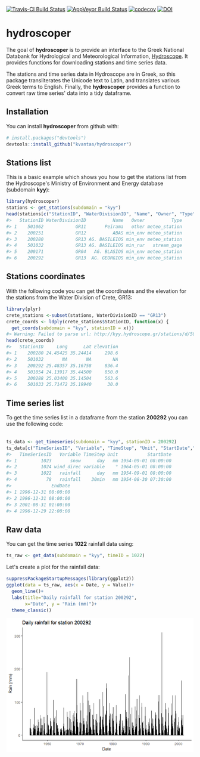 
<!-- README.md is generated from README.Rmd. Please edit that file -->
[![Travis-CI Build Status](https://travis-ci.org/kvantas/hydroscoper.svg?branch=master)](https://travis-ci.org/kvantas/hydroscoper) [![AppVeyor Build Status](https://ci.appveyor.com/api/projects/status/github/kvantas/hydroscoper?branch=master&svg=true)](https://ci.appveyor.com/project/kvantas/hydroscoper) [![codecov](https://codecov.io/github/kvantas/hydroscoper/branch/master/graphs/badge.svg)](https://codecov.io/gh/kvantas/hydroscoper) [![DOI](https://zenodo.org/badge/114094911.svg)](https://zenodo.org/badge/latestdoi/114094911)

hydroscoper
===========

The goal of **hydroscoper** is to provide an interface to the Greek National Databank for Hydrological and Meteorological Information, [Hydroscope](http://www.hydroscope.gr/). It provides functions for downloading stations and time series data.

The stations and time series data in Hydroscope are in Greek, so this package transliterates the Unicode text to Latin, and translates various Greek terms to English. Finally, the **hydroscoper** provides a function to convert raw time series' data into a tidy dataframe.

Installation
------------

You can install **hydroscoper** from github with:

``` r
# install.packages("devtools")
devtools::install_github("kvantas/hydroscoper")
```

Stations list
-------------

This is a basic example which shows you how to get the stations list from the Hydroscope's Ministry of Environment and Energy database (subdomain **kyy**):

``` r
library(hydroscoper)
stations <- get_stations(subdomain = "kyy")
head(stations[c("StationID", "WaterDivisionID", "Name", "Owner", "Type")])
#>   StationID WaterDivisionID          Name   Owner          Type
#> 1    501062            GR11       Peirama   other meteo_station
#> 2    200251            GR12          ABAS min_env meteo_station
#> 3    200280            GR13 AG. BASILEIOS min_env meteo_station
#> 4    501032            GR13 AG. BASILEIOS min_rur   stream_gage
#> 5    200171            GR04   AG. BLASIOS min_env meteo_station
#> 6    200292            GR13  AG. GEORGIOS min_env meteo_station
```

Stations coordinates
--------------------

With the following code you can get the coordinates and the elevation for the stations from the Water Division of Crete, GR13:

``` r
library(plyr)
crete_stations <-subset(stations, WaterDivisionID == "GR13")
crete_coords <- ldply(crete_stations$StationID, function(x) {
  get_coords(subdomain = "kyy", stationID = x)})
#> Warning: Failed to parse url: http://kyy.hydroscope.gr/stations/d/501032/
head(crete_coords)
#>   StationID     Long      Lat Elevation
#> 1    200280 24.45425 35.24414     298.6
#> 2    501032       NA       NA        NA
#> 3    200292 25.48357 35.16758     836.4
#> 4    501054 24.13917 35.44500     850.0
#> 5    200288 25.03400 35.14504     563.6
#> 6    501033 25.71472 35.19940      30.0
```

Time series list
----------------

To get the time series list in a dataframe from the station **200292** you can use the following code:

``` r

ts_data <- get_timeseries(subdomain = "kyy", stationID = 200292)
ts_data[c("TimeSeriesID", "Variable", "TimeStep", "Unit", "StartDate","EndDate")]
#>   TimeSeriesID   Variable TimeStep Unit           StartDate
#> 1         1023       snow      day   mm 1954-09-01 08:00:00
#> 2         1024 wind_direc variable    ° 1964-05-01 08:00:00
#> 3         1022   rainfall      day   mm 1954-09-01 08:00:00
#> 4           78   rainfall    30min   mm 1954-08-30 07:30:00
#>               EndDate
#> 1 1996-12-31 08:00:00
#> 2 1996-12-31 08:00:00
#> 3 2001-08-31 01:00:00
#> 4 1996-12-29 22:00:00
```

Raw data
--------

You can get the time series **1022** rainfall data using:

``` r
ts_raw <- get_data(subdomain = "kyy", timeID = 1022)
```

Let's create a plot for the rainfall data:

``` r
suppressPackageStartupMessages(library(ggplot2))
ggplot(data = ts_raw, aes(x = Date, y = Value))+
  geom_line()+
  labs(title="Daily rainfall for station 200292",
       x="Date", y = "Rain (mm)")+
  theme_classic()
```

![](README-plot%20data-1.png)
